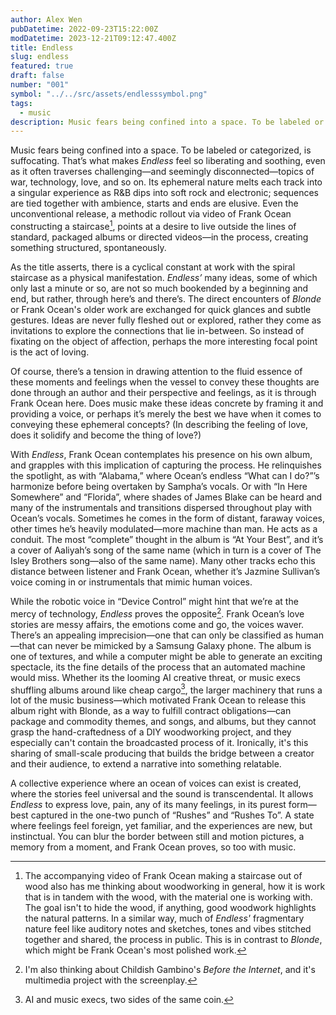 ```yaml
---
author: Alex Wen
pubDatetime: 2022-09-23T15:22:00Z
modDatetime: 2023-12-21T09:12:47.400Z
title: Endless
slug: endless
featured: true
draft: false
number: "001"
symbol: "../../src/assets/endlesssymbol.png"
tags:
  - music
description: Music fears being confined into a space. To be labeled or categorized, is suffocating. That’s what makes Endless feel so liberating and soothing, even as it often traverses challenging—and seemingly disconnected—topics of war, technology, love, and so on.
---
```


Music fears being confined into a space. To be labeled or categorized, is suffocating. That’s what makes _Endless_ feel so liberating and soothing, even as it often traverses challenging—and seemingly disconnected—topics of war, technology, love, and so on. Its ephemeral nature melts each track into a singular experience as R&B dips into soft rock and electronic; sequences are tied together with ambience, starts and ends are elusive. Even the unconventional release, a methodic rollout via video of Frank Ocean constructing a staircase[^1], points at a desire to live outside the lines of standard, packaged albums or directed videos—in the process, creating something structured, spontaneously.

As the title asserts, there is a cyclical constant at work with the spiral staircase as a physical manifestation. _Endless’_ many ideas, some of which only last a minute or so, are not so much bookended by a beginning and end, but rather, through here’s and there’s. The direct encounters of _Blonde_ or Frank Ocean's older work are exchanged for quick glances and subtle gestures. Ideas are never fully fleshed out or explored, rather they come as invitations to explore the connections that lie in-between. So instead of fixating on the object of affection, perhaps the more interesting focal point is the act of loving.

Of course, there’s a tension in drawing attention to the fluid essence of these moments and feelings when the vessel to convey these thoughts are done through an author and their perspective and feelings, as it is through Frank Ocean here. Does music make these ideas concrete by framing it and providing a voice, or perhaps it’s merely the best we have when it comes to conveying these ephemeral concepts? (In describing the feeling of love, does it solidify and become the thing of love?)

With _Endless_, Frank Ocean contemplates his presence on his own album, and grapples with this implication of capturing the process. He relinquishes the spotlight, as with “Alabama,” where Ocean’s endless “What can I do?”’s harmonize before being overtaken by Sampha’s vocals. Or with “In Here Somewhere” and “Florida”, where shades of James Blake can be heard and many of the instrumentals and transitions dispersed throughout play with Ocean’s vocals. Sometimes he comes in the form of distant, faraway voices, other times he’s heavily modulated—more machine than man. He acts as a conduit. The most “complete” thought in the album is “At Your Best”, and it’s a cover of Aaliyah’s song of the same name (which in turn is a cover of The Isley Brothers song—also of the same name). Many other tracks echo this distance between listener and Frank Ocean, whether it’s Jazmine Sullivan’s voice coming in or instrumentals that mimic human voices.

While the robotic voice in “Device Control” might hint that we’re at the mercy of technology, _Endless_ proves the opposite[^3]. Frank Ocean’s love stories are messy affairs, the emotions come and go, the voices waver. There’s an appealing imprecision—one that can only be classified as human—that can never be mimicked by a Samsung Galaxy phone. The album is one of textures, and while a computer might be able to generate an exciting spectacle, its the fine details of the process that an automated machine would miss. Whether its the looming AI creative threat, or music execs shuffling albums around like cheap cargo[^2], the larger machinery that runs a lot of the music business—which motivated Frank Ocean to release this album right with Blonde, as a way to fulfill contract obligations—can package and commodity themes, and songs, and albums, but they cannot grasp the hand-craftedness of a DIY woodworking project, and they especially can't contain the broadcasted process of it. Ironically, it's this sharing of small-scale producing that builds the bridge between a creator and their audience, to extend a narrative into something relatable.

A collective experience where an ocean of voices can exist is created, where the stories feel universal and the sound is transcendental. It allows _Endless_ to express love, pain, any of its many feelings, in its purest form—best captured in the one-two punch of “Rushes” and “Rushes To”. A state where feelings feel foreign, yet familiar, and the experiences are new, but instinctual. You can blur the border between still and motion pictures, a memory from a moment, and Frank Ocean proves, so too with music.

[^1]: The accompanying video of Frank Ocean making a staircase out of wood also has me thinking about woodworking in general, how it is work that is in tandem with the wood, with the material one is working with. The goal isn't to hide the wood, if anything, good woodwork highlights the natural patterns. In a similar way, much of _Endless'_ fragmentary nature feel like auditory notes and sketches, tones and vibes stitched together and shared, the process in public. This is in contrast to _Blonde_, which might be Frank Ocean's most polished work.
[^2]: AI and music execs, two sides of the same coin.
[^3]: I'm also thinking about Childish Gambino's _Before the Internet_, and it's multimedia project with the screenplay.
